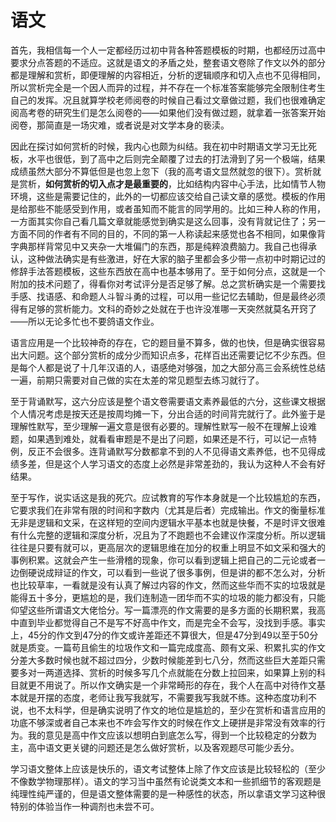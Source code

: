 # 语文
首先，我相信每一个人一定都经历过初中背各种答题模板的时期，也都经历过高中要求分点答题的不适应。这就是语文的矛盾之处，整套语文卷除了作文以外的部分都是理解和赏析，即便理解的内容相近，分析的逻辑顺序和切入点也不见得相同，所以赏析完全是一个因人而异的过程，并不存在一个标准答案能够完全限制住考生自己的发挥。况且就算学校老师阅卷的时候自己看过文章做过题，我们也很难确定阅高考卷的研究生们是怎么阅卷的——如果他们没有做过题，就拿着一张答案开始阅卷，那简直是一场灾难，或者说是对文学本身的亵渎。

因此在探讨如何赏析的时候，我内心也颇为纠结。我在初中时期语文学习无比死板，水平也很低，到了高中之后则完全颠覆了过去的打法滑到了另一个极端，结果成绩虽然大部分不算低但是也忽上忽下（我的高考语文显然就忽的很下）。赏析就是赏析，**如何赏析的切入点才是最重要的**，比如结构内容中心手法，比如情节人物环境，这些是需要记住的，此外的一切都应该交给自己读文章的感觉。模板的作用是给那些不能感受到作用，或者虽知而不能言的同学用的。比如三种人称的作用，一方面其实你自己看几篇文章就能感觉到确实是这么回事，没有背就记住了；另一方面不同的作者有不同的目的，不同的第一人称读起来感觉也各不相同，如果像背字典那样背常见中又夹杂一大堆偏门的东西，那是纯粹浪费脑力。我自己也得承认，这种做法确实是有些激进，好在大家的脑子里都会多少带一点初中时期记过的修辞手法答题模板，这些东西放在高中也基本够用了。至于如何分点，这就是一个附加的技术问题了，得看你对考试评分是否足够了解。总之赏析确实是一个需要找手感、找语感、和命题人斗智斗勇的过程，可以用一些记忆去辅助，但是最终必须得有足够的赏析能力。文科的奇妙之处就在于也许没准哪一天突然就莫名开窍了——所以无论多忙也不要鸽语文作业。

语言应用是一个比较神奇的存在，它的题目量不算多，做的也快，但是确实很容易出大问题。这个部分赏析的成分少而知识点多，花样百出还需要记忆不少东西。但是每个人都是说了十几年汉语的人，语感绝对够强，加之大部分高三会系统性总结一遍，前期只需要对自己做的实在太差的常见题型去练习就行了。

至于背诵默写，这六分应该是整个语文卷需要语文素养最低的六分，这些课文根据个人情况考虑是按天还是按周均摊一下，分出合适的时间背完就行了。此外鉴于是理解性默写，至少理解一遍文意是很有必要的。理解性默写一般不在理解上设难题，如果遇到难处，就看看审题是不是出了问题，如果还是不行，可以记一点特例，反正不会很多。连背诵默写分数都拿不到的人不见得语文素养低，也不见得成绩多差，但是这个人学习语文的态度上必然是非常差劲的，我认为这种人不会有好结果。

至于写作，说实话这是我的死穴。应试教育的写作本身就是一个比较尴尬的东西，它要求我们在非常有限的时间和字数内（尤其是后者）完成输出。作文的衡量标准无非是逻辑和文采，在这样短的空间内逻辑水平基本也就是快餐，不是时评文很难有什么完整的逻辑和深度分析，况且为了不跑题也不会建议作深度分析。所以逻辑往往是只要有就可以，更高层次的逻辑思维在加分的权重上明显不如文采和强大的事例积累。这就会产生一些滑稽的现象，你可以看到逻辑上把自己的二元论或者一边倒硬说成辩证的作文，可以看到一些说了很多事例，但是讲的都不怎么对，分析也比较草率，一看就是没有认真了解过内容的作文，然而这些华而不实的垃圾就是能得五十多分，更尴尬的是，我们连制造一团华而不实的垃圾的能力都没有，只能仰望这些所谓语文大佬恰分。写一篇漂亮的作文需要的是多方面的长期积累，我高中直到毕业都觉得自己不是写不好高中作文，而是完全不会写，没找到手感。事实上，45分的作文到47分的作文或许差距还不算很大，但是47分到49以至于50分就是质变。一篇苟且偷生的垃圾作文和一篇完成度高、颇有文采、积累扎实的作文分差大多数时候也就不超过四分，少数时候能差到七八分，然而这些巨大差距只需要多对一两道选择、赏析的时候多写几个点就能在分数上拉回来，如果算上别的科目就更不用说了。所以作文确实是一个非常畸形的存在，我个人在高中对待作文基本就是开摆的态度，老师让我写我就写，不需要我写我就不练。这种态度功利不说，也不太科学，但是确实说明了作文的地位是尴尬的，至少在赏析和语言应用的功底不够深或者自己本来也不咋会写作文的时候在作文上硬拼是非常没有效率的行为。我的意见是高中作文应该以想明白到底怎么写，得到一个比较稳定的分数为主，高中语文更关键的问题还是怎么做好赏析，以及客观题尽可能少丢分。

学习语文整体上应该是快乐的，语文考试整体上除了作文应该是比较轻松的（至少不像数学物理那样）。语文的学习当中虽然有论说类文本和一些抓细节的客观题是纯理性纯严谨的，但是语文整体需要的是一种感性的状态，所以拿语文学习这种很特别的体验当作一种调剂也未尝不可。

